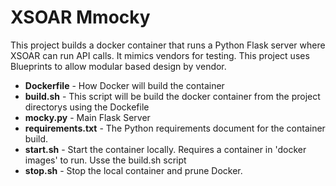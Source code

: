 # XSOAR Mmocky
This project builds a docker container that runs a Python Flask server where XSOAR can run API calls.  It mimics vendors for testing. This project uses Blueprints to allow modular based design by vendor.

* **Dockerfile** - How Docker will build the container
* **build.sh** - This script will be build the docker container from the project directorys using the Dockefile
* **mocky.py** - Main Flask Server 
* **requirements.txt** - The Python requirements document for the container build.
* **start.sh** - Start the container locally.  Requires a container in 'docker images' to run.  Usse the build.sh script
* **stop.sh** - Stop the local container and prune Docker.




